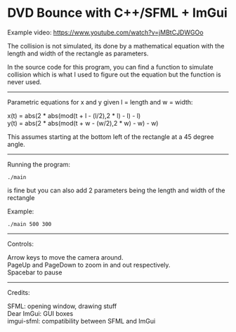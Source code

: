 # DVD Bounce with C++/SFML + ImGui

Example video: https://www.youtube.com/watch?v=jMBtCJDWGOo

The collision is not simulated, its done by a mathematical equation with the length and width of the rectangle as parameters.  

In the source code for this program, you can find a function to simulate collision which is what I used to figure out the equation but the function is never used.  

---

Parametric equations for x and y given l = length and w = width:  

x(t) = abs(2 * abs(mod(t + l - (l/2),2 * l) - l) - l)  
y(t) = abs(2 * abs(mod(t + w - (w/2),2 * w) - w) - w)  

This assumes starting at the bottom left of the rectangle at a 45 degree angle.  

---

Running the program:

```
./main
```
is fine but you can also add 2 parameters being the length and width of the rectangle  

Example:  
```
./main 500 300
```

---

Controls:  

Arrow keys to move the camera around.  
PageUp and PageDown to zoom in and out respectively.  
Spacebar to pause

---

Credits:  

SFML: opening window, drawing stuff  
Dear ImGui: GUI boxes  
imgui-sfml: compatibility between SFML and ImGui
